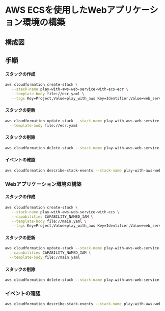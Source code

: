 # AWS ECSを使用したWebアプリケーション環境の構築

## 構成図

## 手順

#### スタックの作成

```sh
aws cloudformation create-stack \
   --stack-name play-with-aws-web-service-with-ecs-ecr \
   --template-body file://ecr.yaml \
   --tags Key=Project,Value=play_with_aws Key=Identifier,Value=web_service_with_ecs Key=CmBillingGroup,Value=play_with_aws_web_service_with_ecs
```

#### スタックの更新

```sh
aws cloudformation update-stack --stack-name play-with-aws-web-service-with-ecs-ecr \
  --template-body file://ecr.yaml
```

#### スタックの削除

```sh
aws cloudformation delete-stack --stack-name play-with-aws-web-service-with-ecs-ecr
```

#### イベントの確認

```sh
aws cloudformation describe-stack-events --stack-name play-with-aws-web-service-with-ecs-ecr --output text
```

### Webアプリケーション環境の構築

#### スタックの作成

```sh
aws cloudformation create-stack \
   --stack-name play-with-aws-web-service-with-ecs \
   --capabilities CAPABILITY_NAMED_IAM \
   --template-body file://main.yaml \
   --tags Key=Project,Value=play_with_aws Key=Identifier,Value=web_service_with_ecs Key=CmBillingGroup,Value=play_with_aws_web_service_with_ecs
```

#### スタックの更新

```sh
aws cloudformation update-stack --stack-name play-with-aws-web-service-with-ecs \
  --capabilities CAPABILITY_NAMED_IAM \
  --template-body file://main.yaml
```

#### スタックの削除

```sh
aws cloudformation delete-stack --stack-name play-with-aws-web-service-with-ecs
```

### イベントの確認

```sh
aws cloudformation describe-stack-events --stack-name play-with-aws-web-service-with-ecs --output text
```
